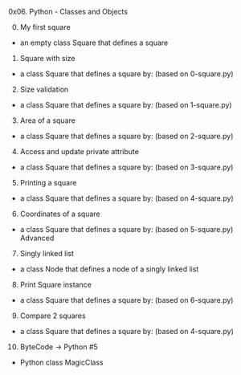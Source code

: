 0x06. Python - Classes and Objects

0. My first square
- an empty class Square that defines a square
1. Square with size
- a class Square that defines a square by: (based on 0-square.py)
2. Size validation
- a class Square that defines a square by: (based on 1-square.py)
3. Area of a square
- a class Square that defines a square by: (based on 2-square.py)
4. Access and update private attribute
- a class Square that defines a square by: (based on 3-square.py)
5. Printing a square
- a class Square that defines a square by: (based on 4-square.py)
6. Coordinates of a square
- a class Square that defines a square by: (based on 5-square.py)
Advanced
7. Singly linked list
- a class Node that defines a node of a singly linked list
8. Print Square instance
- a class Square that defines a square by: (based on 6-square.py)
9. Compare 2 squares
- a class Square that defines a square by: (based on 4-square.py)
10. ByteCode -> Python #5
- Python class MagicClass
